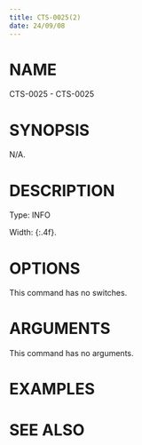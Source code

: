 ```yaml
---
title: CTS-0025(2)
date: 24/09/08
---
```


# NAME

CTS-0025 - CTS-0025

# SYNOPSIS

N/A.

# DESCRIPTION

Type: INFO

Width: {:.4f}.

# OPTIONS

This command has no switches.

# ARGUMENTS

This command has no arguments.

# EXAMPLES

# SEE ALSO
